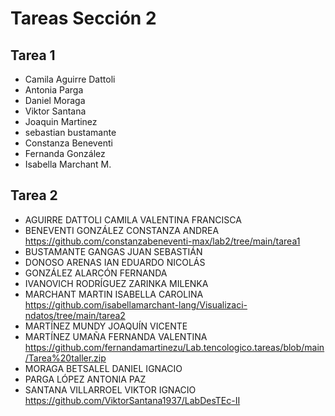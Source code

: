 # Tareas Sección 2

## Tarea 1
* Camila Aguirre Dattoli
* Antonia Parga
* Daniel Moraga
* Viktor Santana
* Joaquin Martinez 
* sebastian bustamante
* Constanza Beneventi
* Fernanda González
* Isabella Marchant M.

## Tarea 2
* AGUIRRE DATTOLI CAMILA VALENTINA FRANCISCA
* BENEVENTI GONZÁLEZ CONSTANZA ANDREA https://github.com/constanzabeneventi-max/lab2/tree/main/tarea1
* BUSTAMANTE GANGAS JUAN SEBASTIÁN
* DONOSO ARENAS IAN EDUARDO NICOLÁS
* GONZÁLEZ ALARCÓN FERNANDA
* IVANOVICH RODRÍGUEZ ZARINKA MILENKA
* MARCHANT MARTIN ISABELLA CAROLINA https://github.com/isabellamarchant-lang/Visualizaci-ndatos/tree/main/tarea2
* MARTÍNEZ MUNDY JOAQUÍN VICENTE
* MARTÍNEZ UMAÑA FERNANDA VALENTINA https://github.com/fernandamartinezu/Lab.tencologico.tareas/blob/main/Tarea%20taller.zip
* MORAGA BETSALEL DANIEL IGNACIO
* PARGA LÓPEZ ANTONIA PAZ
* SANTANA VILLARROEL VIKTOR IGNACIO https://github.com/ViktorSantana1937/LabDesTEc-II
